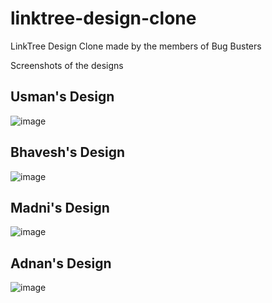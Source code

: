 # linktree-design-clone

LinkTree Design Clone made by the members of Bug Busters

Screenshots of the designs

## Usman's Design
![image](https://user-images.githubusercontent.com/51731966/209363900-8153ab4c-5497-4d22-83c7-8338afa72370.png)
## Bhavesh's Design
![image](https://cdn.discordapp.com/attachments/1056086845693370439/1056105527240818768/ezgif.com-gif-maker_1.gif)
## Madni's Design
![image](https://user-images.githubusercontent.com/121164980/209438707-33a57e9d-63ab-4da5-a50e-580928c7449c.gif)
## Adnan's Design
![image](https://cdn.discordapp.com/attachments/992638935148797982/1088175610960031844/image.png)
